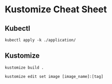 # Kustomize Cheat Sheet

## Kubectl
```
kubectl apply -k ./application/
```

## Kustomize
```
kustomize build .

kustomize edit set image [image_name]:[tag]
```
